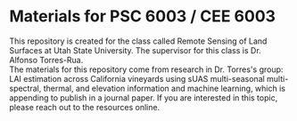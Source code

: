 # Materials for PSC 6003 / CEE 6003
This repository is created for the class called Remote Sensing of Land Surfaces at Utah State University. The supervisor for this class is Dr. Alfonso Torres-Rua. <br>
The materials for this repository come from research in Dr. Torres's group: LAI estimation across California vineyards using sUAS multi-seasonal multi-spectral, thermal, and elevation information and machine learning, which is appending to publish in a journal paper. If you are interested in this topic, please reach out to the resources online. 
